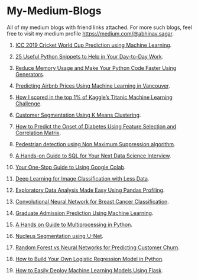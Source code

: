 # My-Medium-Blogs
All of my medium blogs with friend links attached. 
For more such blogs, feel free to visit my medium profile https://medium.com/@abhinav.sagar.

1. [ICC 2019 Cricket World Cup Prediction using Machine Learning](https://medium.com/p/icc-2019-cricket-world-cup-prediction-using-machine-learning-7c42d848ace1?source=email-c3f5233f3441--writer.postDistributed&sk=9d0b05e9cccda139ccc1b954db167da3).

2. [25 Useful Python Snippets to Help in Your Day-to-Day Work](https://medium.com/p/25-useful-python-snippets-to-help-in-your-day-to-day-work-d59c636ec1b?source=email-c3f5233f3441--writer.postDistributed&sk=2d3815314207a39ca86ee8014819545e).

3. [Reduce Memory Usage and Make Your Python Code Faster Using Generators](https://medium.com/p/reduce-memory-usage-and-make-your-python-code-faster-using-generators-bd79dbfeb4c?source=email-c3f5233f3441--writer.postDistributed&sk=0df12326edf2c4ec27df874c7d864b50).

4. [Predicting Airbnb Prices Using Machine Learning in Vancouver](https://medium.com/p/predicting-airbnb-prices-using-machine-learning-in-vancouver-1b42ca52eece?source=email-c3f5233f3441--writer.postDistributed&sk=edd2c8bea13ba57900ab877abd0f6da8).

5. [How I scored in the top 1% of Kaggle’s Titanic Machine Learning Challenge](https://medium.com/p/how-i-scored-in-the-top-1-of-kaggles-titanic-machine-learning-challenge-7716386ba298?source=email-c3f5233f3441--writer.postDistributed&sk=93829a1c8bcdb8d4dea72280f21174c9).

6. [Customer Segmentation Using K Means Clustering](https://medium.com/p/customer-segmentation-using-k-means-clustering-d33964f238c3?source=email-c3f5233f3441--writer.postDistributed&sk=56ff9bed7fbca9fef4f7c865d9d6e205).

7. [How to Predict the Onset of Diabetes Using Feature Selection and Correlation Matrix](https://medium.com/p/how-to-predict-the-onset-of-diabetes-using-feature-selection-and-correlation-matrix-a7e37e77ac1f?source=email-c3f5233f3441--writer.postDistributed&sk=fb907a36cf71530eb49f495ff5bcc030).

8. [Pedestrian detection using Non Maximum Suppression algorithm](https://medium.com/p/pedestrian-detection-using-non-maximum-suppression-b55b89cefc6?source=email-c3f5233f3441--writer.postDistributed&sk=996dc63e6fe2ca6cb15ad2934f527ecc).

9. [A Hands-on Guide to SQL for Your Next Data Science Interview](https://medium.com/p/20-useful-sql-queries-to-help-in-your-day-to-day-work-f9c4bbe7a3a0?source=email-c3f5233f3441--writer.postDistributed&sk=10b72eacd229d81980b7950a6733f5eb).

10. [Your One-Stop Guide to Using Google Colab](https://medium.com/p/one-stop-guide-to-google-colab-d67c94d30516?source=email-c3f5233f3441--writer.postDistributed&sk=f7fb595bc71d95943f0bbef664c3cbf3).

11. [Deep Learning for Image Classification with Less Data](https://medium.com/p/deep-learning-for-image-classification-with-less-data-90e5df0a7b8e?source=email-c3f5233f3441--writer.postDistributed&sk=c40c02294347f56248a742cd46d3609b).

12. [Exploratory Data Analysis Made Easy Using Pandas Profiling](https://medium.com/p/exploratory-data-analysis-made-easy-using-pandas-profiling-86e347ef5b65?source=email-c3f5233f3441--writer.postDistributed&sk=35eade8cf7e87c094175e951251629c5).

13. [Convolutional Neural Network for Breast Cancer Classification](https://medium.com/p/convolutional-neural-network-for-breast-cancer-classification-52f1213dcc9?source=email-c3f5233f3441--writer.postDistributed&sk=cdc740178a784a00ec62a51aa87201b3).

14. [Graduate Admission Prediction Using Machine Learning](https://medium.com/p/graduate-admission-prediction-using-machine-learning-8e09ba1af359?source=email-c3f5233f3441--writer.postDistributed&sk=b38270fb7c9ec3056b79acd3d0237921).

15. [A Hands on Guide to Multiprocessing in Python](https://medium.com/p/a-hands-on-guide-to-multiprocessing-in-python-48b59bfcc89e?source=email-c3f5233f3441--writer.postDistributed&sk=0ab941bd932c4816142a0f8eb0c923de).

16. [Nucleus Segmentation using U-Net](https://medium.com/p/nucleus-segmentation-using-u-net-eceb14a9ced4?source=email-c3f5233f3441--writer.postDistributed&sk=881ef594402fb347d56e1c12f077732d).

17. [Random Forest vs Neural Networks for Predicting Customer Churn](https://medium.com/p/random-forest-vs-neural-networks-for-predicting-customer-churn-691666c7431e?source=email-c3f5233f3441--writer.postDistributed&sk=0deca4c1e621803e963b6b13b290cc39).

18. [How to Build Your Own Logistic Regression Model in Python](https://medium.com/p/how-to-build-your-own-logistic-regression-model-in-python-de8d2d8feae5?source=email-c3f5233f3441--writer.postDistributed&sk=d12b9eca7102bc6aed3194176c6f8f2d).

19. [How to Easily Deploy Machine Learning Models Using Flask](https://medium.com/p/how-to-easily-deploy-machine-learning-models-using-flask-b95af8fe34d4?source=email-c3f5233f3441--writer.postDistributed&sk=9db80eba5a150458734179050ddcab1c).

